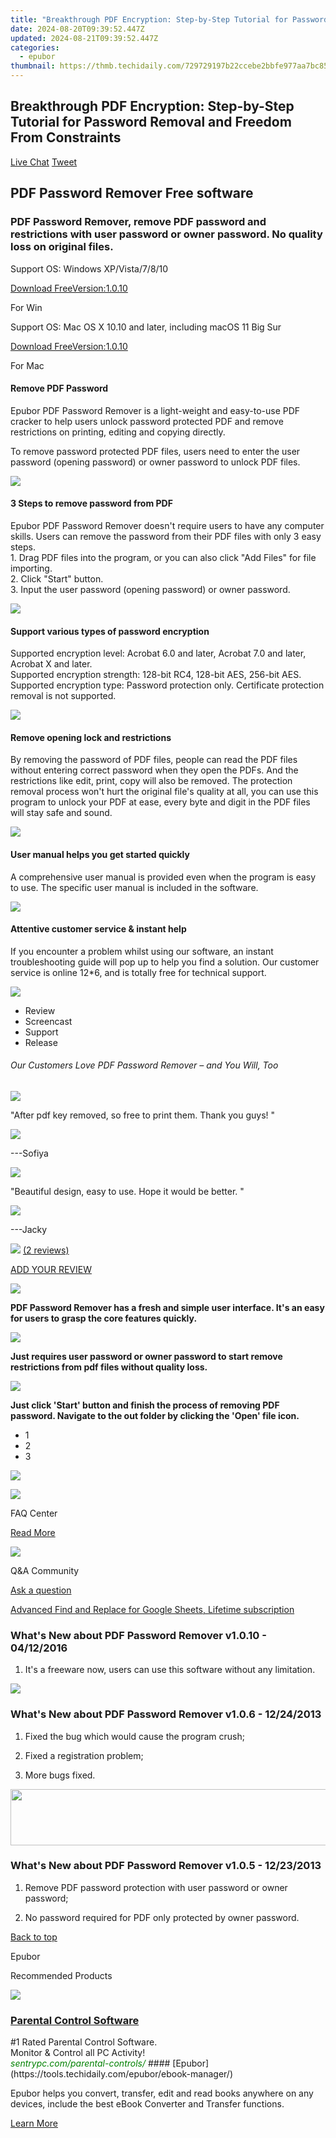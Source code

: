 ```yaml
---
title: "Breakthrough PDF Encryption: Step-by-Step Tutorial for Password Removal and Freedom From Constraints"
date: 2024-08-20T09:39:52.447Z
updated: 2024-08-21T09:39:52.447Z
categories:
  - epubor
thumbnail: https://thmb.techidaily.com/729729197b22ccebe2bbfe977aa7bc85dbf69a72f989ad7aa422cd7f1d76fb4a.jpg
---
```


## Breakthrough PDF Encryption: Step-by-Step Tutorial for Password Removal and Freedom From Constraints

[Live Chat](http://www.epubor.com/javascript:void%280%29) [Tweet](https://twitter.com/share) 

## PDF Password Remover Free software

### PDF Password Remover, remove PDF password and restrictions with user password or owner password. No quality loss on original files. 

Support OS: Windows XP/Vista/7/8/10

[Download FreeVersion:1.0.10](https://download.epubor.com/pdfpasswordremover.exe) 

For Win

Support OS: Mac OS X 10.10 and later, including macOS 11 Big Sur

[Download FreeVersion:1.0.10](https://download.epubor.com/pdfpasswordremover.zip) 

For Mac



#### Remove PDF Password

Epubor PDF Password Remover is a light-weight and easy-to-use PDF cracker to help users unlock password protected PDF and remove restrictions on printing, editing and copying directly.

To remove password protected PDF files, users need to enter the user password (opening password) or owner password to unlock PDF files.

![](http://www.epubor.com/images/pdf-password-remover-feature1.png)



#### 3 Steps to remove password from PDF

Epubor PDF Password Remover doesn't require users to have any computer skills. Users can remove the password from their PDF files with only 3 easy steps.  
1\. Drag PDF files into the program, or you can also click "Add Files" for file importing.  
2\. Click "Start" button.  
3\. Input the user password (opening password) or owner password.

![](http://www.epubor.com/images/pdf-password-remover-feature2.png)



#### Support various types of password encryption

Supported encryption level: Acrobat 6.0 and later, Acrobat 7.0 and later, Acrobat X and later.  
Supported encryption strength: 128-bit RC4, 128-bit AES, 256-bit AES.  
Supported encryption type: Password protection only. Certificate protection removal is not supported.

![](http://www.epubor.com/images/pdf-password-remover-feature3.png)



#### Remove opening lock and restrictions

By removing the password of PDF files, people can read the PDF files without entering correct password when they open the PDFs. And the restrictions like edit, print, copy will also be removed. The protection removal process won't hurt the original file's quality at all, you can use this program to unlock your PDF at ease, every byte and digit in the PDF files will stay safe and sound.

![](http://www.epubor.com/images/pdf-password-remover-feature4.png)



#### User manual helps you get started quickly

A comprehensive user manual is provided even when the program is easy to use. The specific user manual is included in the software.

![](http://www.epubor.com/images/tutorial-help.jpg)

#### Attentive customer service & instant help

If you encounter a problem whilst using our software, an instant troubleshooting guide will pop up to help you find a solution. Our customer service is online 12\*6, and is totally free for technical support.

![](http://www.epubor.com/images/customer-service.jpg)



* Review
* Screencast
* Support
* Release

###### Our Customers Love PDF Password Remover – and You Will, Too

![](http://www.epubor.com/images/pdf-password-remover.htmlcomment1.jpg)

"After pdf key removed, so free to print them. Thank you guys! " 

![](http://www.epubor.com/images/star.png)

\---Sofiya

![](http://www.epubor.com/images/pdf-password-remover.htmlcomment2.jpg)

"Beautiful design, easy to use. Hope it would be better. " 

![](http://www.epubor.com/images/star.png)

\---Jacky

![](http://www.epubor.com/images/star.png) [(2 reviews)](http://www.epubor.com/pdf-password-remover-sms.htm)

[ADD YOUR REVIEW](https://tools.techidaily.com/epubor/pdf-password-remover/)

![](http://www.epubor.com/images/pdf-password-remover.htmlscreen1.png) 

**PDF Password Remover has a fresh and simple user interface. It's an easy for users to grasp the core features quickly.**

![](http://www.epubor.com/images/pdf-password-remover.htmlscreen2.png) 

**Just requires user password or owner password to start remove restrictions from pdf files without quality loss.**

![](http://www.epubor.com/images/pdf-password-remover.htmlscreen3.png) 

**Just click 'Start' button and finish the process of removing PDF password. Navigate to the out folder by clicking the 'Open' file icon.**

* 1
* 2
* 3

[![](http://www.epubor.com/images/video_demo.png)](https://tools.techidaily.com/epubor/pdf-password-remover/) 

![](http://www.epubor.com/images/faq-icon1.png)

FAQ Center

[Read More](https://tools.techidaily.com/epubor/products/)

![](http://www.epubor.com/images/qa-icon.png)

Q&A Community

[Ask a question](https://tools.techidaily.com/epubor/products/)

<!-- affiliate ads begin -->
<a href="https://secure.2checkout.com/order/checkout.php?PRODS=4729642&QTY=1&AFFILIATE=108875&CART=1">Advanced Find and Replace for Google Sheets, Lifetime subscription</a>
<!-- affiliate ads end -->
### What's New about PDF Password Remover v1.0.10 - 04/12/2016

1) It's a freeware now, users can use this software without any limitation.

<!-- affiliate ads begin -->
<a href="https://estore.macxdvd.com/order/checkout.php?PRODS=4526659&QTY=1&AFFILIATE=108875&CART=1"><img src="https://www.macxdvd.com/affiliate/new-banner/vcp-500x500.jpg" border="0"></a>
<!-- affiliate ads end -->
### What's New about PDF Password Remover v1.0.6 - 12/24/2013

1) Fixed the bug which would cause the program crush;

2) Fixed a registration problem;

3) More bugs fixed.

<!-- affiliate ads begin -->
<a href="https://arkmc.pxf.io/c/5597632/427477/5172" target="_top" id="427477"><img src="//a.impactradius-go.com/display-ad/5172-427477" border="0" alt="" width="728" height="90"/></a><img height="0" width="0" src="https://arkmc.pxf.io/i/5597632/427477/5172" style="position:absolute;visibility:hidden;" border="0" />
<!-- affiliate ads end -->
### What's New about PDF Password Remover v1.0.5 - 12/23/2013

1) Remove PDF password protection with user password or owner password;

2) No password required for PDF only protected by owner password.

[Back to top](https://tools.techidaily.com/epubor/products/)



Epubor

Recommended Products

![](http://www.epubor.com/images/share-ebook.jpg)

<!-- affiliate ads begin -->
<h3 id="200610"><a href="https://sentrypc.7eer.net/c/5597632/200610/3022">Parental Control Software</a></h3>
<span class="text-ad-content">
	#1 Rated Parental Control Software.<br/>
	Monitor & Control all PC Activity!<br/>
		<cite style="color:green">sentrypc.com/parental-controls/</cite>
	</span><img height="0" width="0" src="https://sentrypc.7eer.net/i/5597632/200610/3022" style="position:absolute;visibility:hidden;" border="0" />
<!-- affiliate ads end -->
#### [Epubor](https://tools.techidaily.com/epubor/ebook-manager/)

Epubor helps you convert, transfer, edit and read books anywhere on any devices, include the best eBook Converter and Transfer functions.

[Learn More](https://tools.techidaily.com/epubor/ebook-manager/)

<ins class="adsbygoogle"
     style="display:block"
     data-ad-format="autorelaxed"
     data-ad-client="ca-pub-7571918770474297"
     data-ad-slot="1223367746"></ins>



<ins class="adsbygoogle"
     style="display:block"
     data-ad-client="ca-pub-7571918770474297"
     data-ad-slot="8358498916"
     data-ad-format="auto"
     data-full-width-responsive="true"></ins>
